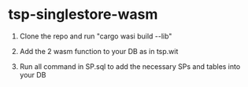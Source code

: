 # tsp-singlestore-wasm

1. Clone the repo and run "cargo wasi build --lib"

2. Add the 2 wasm function to your DB as in tsp.wit

3. Run all command in SP.sql to add the necessary SPs and tables into your DB
